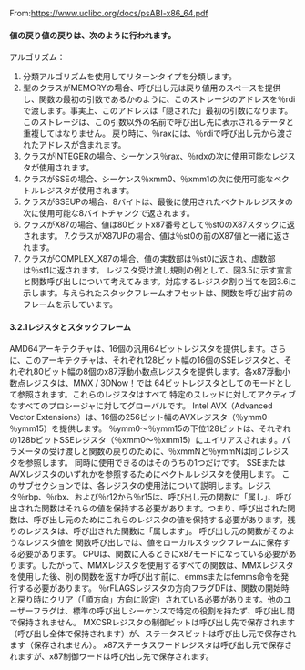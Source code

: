 From:https://www.uclibc.org/docs/psABI-x86_64.pdf

#### 値の戻り値の戻りは、次のように行われます。
アルゴリズム：
1. 分類アルゴリズムを使用してリターンタイプを分類します。
2. 型のクラスがMEMORYの場合、呼び出し元は戻り値用のスペースを提供し、関数の最初の引数であるかのように、このストレージのアドレスを％rdiで渡します。事実上、このアドレスは「隠された」最初の引数になります。このストレージは、この引数以外の名前で呼び出し先に表示されるデータと重複してはなりません。
戻り時に、％raxには、％rdiで呼び出し元から渡されたアドレスが含まれます。
3. クラスがINTEGERの場合、シーケンス％rax、％rdxの次に使用可能なレジスタが使用されます。
4. クラスがSSEの場合、シーケンス％xmm0、％xmm1の次に使用可能なベクトルレジスタが使用されます。
5. クラスがSSEUPの場合、8バイトは、最後に使用されたベクトルレジスタの次に使用可能な8バイトチャンクで返されます。
6. クラスがX87の場合、値は80ビットx87番号として％st0のX87スタックに返されます。
7.クラスがX87UPの場合、値は％st0の前のX87値と一緒に返されます。
8. クラスがCOMPLEX_X87の場合、値の実数部は％st0に返され、虚数部は％st1に返されます。
レジスタ受け渡し規則の例として、図3.5に示す宣言と関数呼び出しについて考えてみます。対応するレジスタ割り当てを図3.6に示します。与えられたスタックフレームオフセットは、関数を呼び出す前のフレームを示しています。

#### 3.2.1レジスタとスタックフレーム
AMD64アーキテクチャは、16個の汎用64ビットレジスタを提供します。さらに、このアーキテクチャは、それぞれ128ビット幅の16個のSSEレジスタと、それぞれ80ビット幅の8個のx87浮動小数点レジスタを提供します。各x87浮動小数点レジスタは、MMX / 3DNow！では 64ビットレジスタとしてのモードとして参照されます。これらのレジスタはすべて
特定のスレッドに対してアクティブなすべてのプロシージャに対してグローバルです。
Intel AVX（Advanced Vector Extensions）は、16個の256ビット幅のAVXレジスタ（％ymm0-％ymm15）を提供します。 ％ymm0〜％ymm15の下位128ビットは、それぞれの128bビットSSEレジスタ（％xmm0〜％xmm15）にエイリアスされます。パラメータの受け渡しと関数の戻りのために、％xmmNと％ymmNは同じレジスタを参照します。
同時に使用できるのはそのうちの1つだけです。 SSEまたはAVXレジスタのいずれかを参照するためにベクトルレジスタを使用します。
このサブセクションでは、各レジスタの使用法について説明します。レジスタ％rbp、％rbx、および％r12から％r15は、呼び出し元の関数に「属し」、呼び出された関数はそれらの値を保持する必要があります。つまり、呼び出された関数は、呼び出し元のためにこれらのレジスタの値を保持する必要があります。残りのレジスタは、呼び出された関数に「属します」。
呼び出し元の関数がそのようなレジスタ値を
関数呼び出しでは、値をローカルスタックフレームに保存する必要があります。
CPUは、関数に入るときにx87モードになっている必要があります。したがって、MMXレジスタを使用するすべての関数は、MMXレジスタを使用した後、別の関数を返すか呼び出す前に、emmsまたはfemms命令を発行する必要があります。
％rFLAGSレジスタの方向フラ​​グDFは、関数の開始時と戻り時にクリア（「順方向」方向に設定）されている必要があります。他のユーザーフラグは、標準の呼び出しシーケンスで特定の役割を持たず、呼び出し間で保持されません。
MXCSRレジスタの制御ビットは呼び出し先で保存されます（呼び出し全体で保持されます）が、ステータスビットは呼び出し元で保存されます（保存されません）。 x87ステータスワードレジスタは呼び出し元で保存されますが、x87制御ワードは呼び出し先で保存されます。